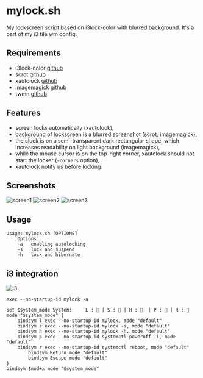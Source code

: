 # mylock.sh
My lockscreen script based on i3lock-color with blurred background. It's a part of my i3 tile wm config.

## Requirements
- i3lock-color [github](https://github.com/PandorasFox/i3lock-color)
- scrot [github](https://github.com/dreamer/scrot)
- xautolock [github](https://github.com/l0b0/xautolock)
- imagemagick [github](https://github.com/ImageMagick/ImageMagick)
- twmn [github](https://github.com/sboli/twmn)

## Features
- screen locks automatically (xautolock),
- background of lockscreen is a blurred screenshot (scrot, imagemagick),
- the clock is on a semi-transparent dark rectangular shape, which increases readability on light background (imagemagick),
- while the mouse cursor is on the top-right corner, xautolock should not start the locker (```-corners``` option),
- xautolock notify us before locking.

## Screenshots
![screen1](https://user-images.githubusercontent.com/10513420/42002608-3ba7df48-7a68-11e8-92a4-b79fe3f3baa3.png)
![screen2](https://user-images.githubusercontent.com/10513420/42002823-eea60cc8-7a68-11e8-8fa3-d0998d3ebad8.png)
![screen3](https://user-images.githubusercontent.com/10513420/42002910-4af3215a-7a69-11e8-8c6d-55da673625ce.png)

## Usage
```
Usage: mylock.sh [OPTIONS]
	Options:
	-a 	 enabling autolocking
	-s 	 lock and suspend
	-h 	 lock and hibernate
```

## i3 integration
![i3](https://user-images.githubusercontent.com/10513420/42003218-a1bd5c02-7a6a-11e8-85cd-545a63a3e916.png)
```
exec --no-startup-id mylock -a 

set $system_mode System:     L :  | S :  | H :   | P :  | R : 
mode "$system_mode" {
	bindsym l exec --no-startup-id mylock, mode "default"
	bindsym s exec --no-startup-id mylock -s, mode "default"
	bindsym h exec --no-startup-id mylock -h, mode "default"
	bindsym p exec --no-startup-id systemctl poweroff -i, mode "default"
	bindsym r exec --no-startup-id systemctl reboot, mode "default"
        bindsym Return mode "default"
        bindsym Escape mode "default"
}
bindsym $mod+x mode "$system_mode"
```
